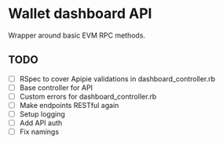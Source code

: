 # Wallet dashboard API

Wrapper around basic EVM RPC methods.

## TODO

- [ ] RSpec to cover Apipie validations in dashboard_controller.rb
- [ ] Base controller for API
- [ ] Custom errors for dashboard_controller.rb
- [ ] Make endpoints RESTful again
- [ ] Setup logging
- [ ] Add API auth
- [ ] Fix namings
